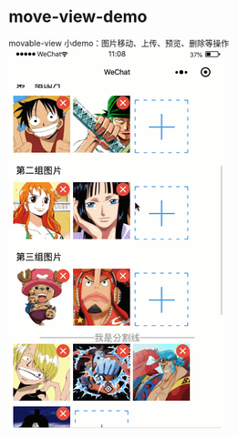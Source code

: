 # move-view-demo
movable-view 小demo：图片移动、上传、预览、删除等操作
![Image text](https://github.com/ChinaFanny/move-view-demo/blob/master/assets/images/demo.gif?raw=true)
